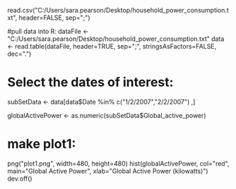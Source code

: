 
read.csv("C:/Users/sara.pearson/Desktop/household_power_consumption.txt", header=FALSE, sep=";")

#pull data into R:
dataFile <- "C:/Users/sara.pearson/Desktop/household_power_consumption.txt"
data <- read.table(dataFile, header=TRUE, sep=";", stringsAsFactors=FALSE, dec=".")
# Select the dates of interest:
subSetData <- data[data$Date %in% c("1/2/2007","2/2/2007") ,]



globalActivePower <- as.numeric(subSetData$Global_active_power)
# make plot1:
png("plot1.png", width=480, height=480)
hist(globalActivePower, col="red", main="Global Active Power", xlab="Global Active Power (kilowatts)")
dev.off()